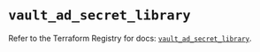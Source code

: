 # `vault_ad_secret_library`

Refer to the Terraform Registry for docs: [`vault_ad_secret_library`](https://registry.terraform.io/providers/hashicorp/vault/5.0.0/docs/resources/ad_secret_library).
